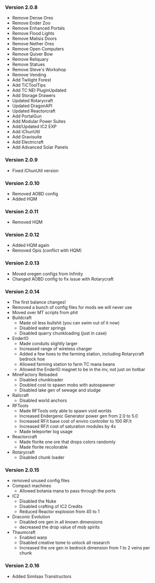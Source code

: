 
### Version 2.0.8 ###
* Remove Dense Ores 
* Remove Ender Zoo 
* Remove Enhanced Portals 
* Remove Flood Lights 
* Remove Malisis Doors 
* Remove Nether Ores 
* Remove Open Computers 
* Remove Quiver Bow 
* Remove Reliquary 
* Remove Statues 
* Remove Steve's Workshop 
* Remove Vending 
* Add Twilight Forest
* Add TiCToolTips
* Add TC NEI PluginUpdated
* Add Storage Drawers
* Updated Rotarycraft
* Updated DragonAPI
* Updated Reactorcraft
* Add PortalGun
* Add Modular Power Suites
* Add/Updated IC2 EXP
* Add iChunUtil
* Add Gravisuite
* Add Electricraft
* Add Advanced Solar Panels

### Version 2.0.9 ###
* Fixed iChunUtil version

### Version 2.0.10 ###
* Removed AOBD config
* Added HQM

### Version 2.0.11 ###
* Removed HQM

### Version 2.0.12 ###
* Added HQM again
* Removed Opis (conflict with HQM)

### Version 2.0.13 ###
* Moved oregen configs from Infinity
* Changed AOBD config to fix issue with Rotarycraft

### Version 2.0.14 ###
* The first balance changes!
* Removed a bunch of config files for mods we will never use
* Moved over MT scripts from phit
* Buildcraft
    * Made oil less bullshit (you can swim out of it now)
    * Disabled water springs
    * Disabled quarry chunkloading (just in case)
* EnderIO
    * Made conduits slightly larger
    * Increased range of wireless charger
    * Added a few hoes to the farming station, including Rotarycraft bedrock hoe
    * Allowed farming station to farm TC mana beans
    * Allowed the EnderIO magnet to be in the inv, not just on hotbar
* MineFactory Reloaded
    * Disabled chunkloader
    * Doubled cost to spawn mobs with autospawner
    * Disabled lake gen of sewage and sludge
* Railcraft
    * Disabled world anchors
* RFTools
    * Made RFTools only able to spawn void worlds
    * Increased Endergenic Generator power gen from 2.0 to 5.0
    * Increased RF/t base cost of enviro controller to 100 RF/t
    * Increased RF/t cost of saturation modules by 4x
    * Made teleporter log usage
* Reactorcraft
    * Made florite one ore that drops colors randomly
    * Made florite recolorable
* Rotarycraft
    * Disabled chunk loader

### Version 2.0.15 ###
* removed unused config files
* Compact machines
	* Allowed botania mana to pass through the ports
* IC2
	* Disabled the Nuke
	* Disabled crafting of IC2 Credits
	* Reduced Reactor explosion from 45 to 1
* Draconic Evolution
	* Disabled ore gen in all known dimensions
	* decreased the drop value of mob spirits
* Thaumcraft
	* Enabled warp 
	* Disabled creative tome to unlock all research 
	* Increased the ore gen in bedrock dimension from 1 to 2 veins per chunk  

### Version 2.0.16 ###
* Added Similsax Transtructors


	
	

